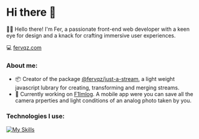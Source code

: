 # Hi there 👋

👨‍💻 Hello there! I'm Fer, a passionate front-end web developer with a keen eye for design and a knack for crafting immersive user experiences.

💻 [fervqz.com](https://fervqz.com)

### About me:
- 📦 Creator of the package [@fervqz/just-a-stream](https://www.npmjs.com/package/@fervqz/just-a-stream), a light weight javascript lubrary for creating, transforming and merging streams.
- 🔭 Currently working on [F1lmlog](https://f1lmlog.com/). A mobile app were you can save all the camera prperties and light conditions of an analog photo taken by you.

### Technologies I use:
[![My Skills](https://skillicons.dev/icons?i=ts,js,html,css,react,astro,angular,nextjs,cypress,aws,tailwind,git)](https://skillicons.dev)

<!--
**fervqz/fervqz** is a ✨ _special_ ✨ repository because its `README.md` (this file) appears on your GitHub profile.

Here are some ideas to get you started:
- 🌱 I’m currently learning ...
- 👯 I’m looking to collaborate on ...
- 🤔 I’m looking for help with ...
- 💬 Ask me about ...
- 📫 How to reach me: ...
- 😄 Pronouns: ...
- ⚡ Fun fact: ...
-->
